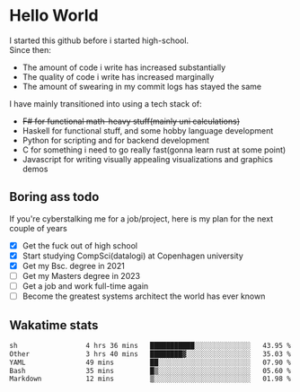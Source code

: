 # Hello World

I started this github before i started high-school.  
Since then:
- The amount of code i write has increased substantially
- The quality of code i write has increased marginally
- The amount of swearing in my commit logs has stayed the same

I have mainly transitioned into using a tech stack of:
- ~~F# for functional math-heavy stuff(mainly uni calculations)~~
- Haskell for functional stuff, and some hobby language development
- Python for scripting and for backend development
- C for something i need to go really fast(gonna learn rust at some point)
- Javascript for writing visually appealing visualizations and graphics demos

## Boring ass todo
If you're cyberstalking me for a job/project, here is my plan for the next couple of years
- [x] Get the fuck out of high school
- [x] Start studying CompSci(datalogi) at Copenhagen university
- [x] Get my Bsc. degree in 2021
- [ ] Get my Masters degree in 2023
- [ ] Get a job and work full-time again
- [ ] Become the greatest systems architect the world has ever known

## Wakatime stats
<!--START_SECTION:waka-->

```txt
sh                 4 hrs 36 mins   ███████████░░░░░░░░░░░░░░   43.95 %
Other              3 hrs 40 mins   ████████▓░░░░░░░░░░░░░░░░   35.03 %
YAML               49 mins         ██░░░░░░░░░░░░░░░░░░░░░░░   07.90 %
Bash               35 mins         █▒░░░░░░░░░░░░░░░░░░░░░░░   05.60 %
Markdown           12 mins         ▒░░░░░░░░░░░░░░░░░░░░░░░░   01.98 %
```

<!--END_SECTION:waka-->

